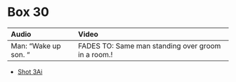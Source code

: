 # Box 30

| Audio | Video |
|:---|:---|
| Man: “Wake up son. “ | FADES TO: Same man standing over groom in a room.! |

* [Shot 3Ai](3Ai.md)